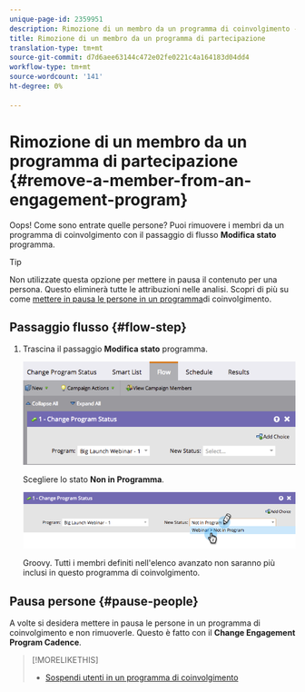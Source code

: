 ```yaml
---
unique-page-id: 2359951
description: Rimozione di un membro da un programma di coinvolgimento - Documenti Marketo - Documentazione prodotto
title: Rimozione di un membro da un programma di partecipazione
translation-type: tm+mt
source-git-commit: d7d6aee63144c472e02fe0221c4a164183d04dd4
workflow-type: tm+mt
source-wordcount: '141'
ht-degree: 0%

---
```



# Rimozione di un membro da un programma di partecipazione {#remove-a-member-from-an-engagement-program}

Oops! Come sono entrate quelle persone? Puoi rimuovere i membri da un programma di coinvolgimento con il passaggio di flusso **Modifica stato** programma.

>[!TIP]
>
>Non utilizzate questa opzione per mettere in pausa il contenuto per una persona. Questo eliminerà tutte le attribuzioni nelle analisi.  Scopri di più su come [mettere in pausa le persone in un programma](pause-people-in-an-engagement-program.md)di coinvolgimento.

## Passaggio flusso {#flow-step}

1. Trascina il passaggio **Modifica stato** programma.

   ![](assets/image2014-9-15-18-3a15-3a57.png)

   Scegliere lo stato **Non in Programma**.

   ![](assets/image2014-9-15-18-3a16-3a2.png)

   Groovy. Tutti i membri definiti nell&#39;elenco [](../../../../product-docs/core-marketo-concepts/smart-lists-and-static-lists/creating-a-smart-list/create-a-smart-list.md) avanzato non saranno più inclusi in questo programma di coinvolgimento.

## Pausa persone  {#pause-people}

A volte si desidera mettere in pausa le persone in un programma di coinvolgimento e non rimuoverle. Questo è fatto con il **Change Engagement Program Cadence**.

>[!MORELIKETHIS]
>
>* [Sospendi utenti in un programma di coinvolgimento](pause-people-in-an-engagement-program.md)

